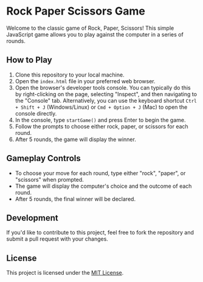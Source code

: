 # Rock Paper Scissors Game

Welcome to the classic game of Rock, Paper, Scissors! This simple JavaScript game allows you to play against the computer in a series of rounds.

## How to Play

1. Clone this repository to your local machine.
2. Open the `index.html` file in your preferred web browser.
3. Open the browser's developer tools console. You can typically do this by right-clicking on the page, selecting "Inspect", and then navigating to the "Console" tab. Alternatively, you can use the keyboard shortcut `Ctrl + Shift + J` (Windows/Linux) or `Cmd + Option + J` (Mac) to open the console directly.
4. In the console, type `startGame()` and press Enter to begin the game.
5. Follow the prompts to choose either rock, paper, or scissors for each round.
6. After 5 rounds, the game will display the winner.

## Gameplay Controls

- To choose your move for each round, type either "rock", "paper", or "scissors" when prompted.
- The game will display the computer's choice and the outcome of each round.
- After 5 rounds, the final winner will be declared.

## Development

If you'd like to contribute to this project, feel free to fork the repository and submit a pull request with your changes.

## License

This project is licensed under the [MIT License](LICENSE).
